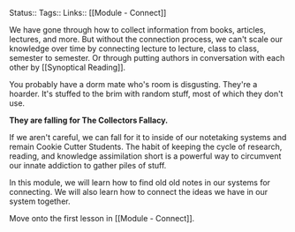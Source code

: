 Status::
Tags:: 
Links:: [[Module - Connect]]

We have gone through how to collect information from books, articles, lectures, and more. But without the connection process, we can't scale our knowledge over time by connecting lecture to lecture, class to class, semester to semester. Or through putting authors in conversation with each other by [[Synoptical Reading]]. 

You probably have a dorm mate who's room is disgusting. They're a hoarder. It's stuffed to the brim with random stuff, most of which they don't use. 

**They are falling for The Collectors Fallacy.** 

If we aren't careful, we can fall for it to inside of our notetaking systems and remain Cookie Cutter Students. The habit of keeping the cycle of research, reading, and knowledge assimilation short is a powerful way to circumvent our innate addiction to gather piles of stuff.

In this module, we will learn how to find old old notes in our systems for connecting. We will also learn how to connect the ideas we have in our system together.

Move onto the first lesson in [[Module - Connect]].
